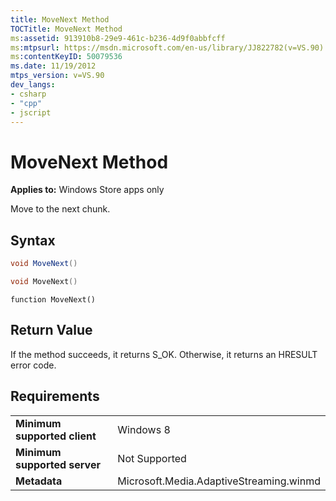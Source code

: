 ```yaml
---
title: MoveNext Method
TOCTitle: MoveNext Method
ms:assetid: 913910b8-29e9-461c-b236-4d9f0abbfcff
ms:mtpsurl: https://msdn.microsoft.com/en-us/library/JJ822782(v=VS.90)
ms:contentKeyID: 50079536
ms.date: 11/19/2012
mtps_version: v=VS.90
dev_langs:
- csharp
- "cpp"
- jscript
---
```


# MoveNext Method

**Applies to:** Windows Store apps only

Move to the next chunk.

## Syntax

```csharp
void MoveNext()
```

```cpp
void MoveNext()
```

```jscript
function MoveNext()
```

## Return Value

If the method succeeds, it returns S\_OK. Otherwise, it returns an HRESULT error code.

## Requirements

|||
|--- |--- |
|**Minimum supported client**|Windows 8|
|**Minimum supported server**|Not Supported|
|**Metadata**|Microsoft.Media.AdaptiveStreaming.winmd|

